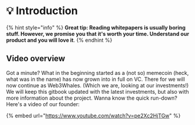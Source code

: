 # 💡 Introduction

{% hint style="info" %}
**Great tip: Reading whitepapers is usually boring stuff. However, we promise you that it's worth your time. Understand our product and you will love it**.
{% endhint %}

## Video overview

Got a minute? What in the beginning started as a (not so) memecoin (heck, what was in the name) has now grown into in full on VC. There for we will now continue as Web3Whales. (Which we are, looking at our investments!) We will keep this gitbook updated with the latest investments, but also with more information about the project. Wanna know the quick run-down? Here's a video of our founder:

{% embed url="https://www.youtube.com/watch?v=pe2Xc2HjTGw" %}
